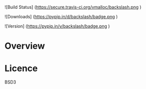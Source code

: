 
![Build Status] (https://secure.travis-ci.org/vmalloc/backslash.png )


![Downloads] (https://pypip.in/d/backslash/badge.png )

![Version] (https://pypip.in/v/backslash/badge.png )

Overview
========


Licence
=======

BSD3


